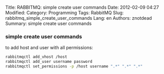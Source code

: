Title: RABBITMQ: simple create user commands
Date: 2012-02-09 04:27
Modified: 
Category: Programming
Tags: RabbitMQ
Slug: rabbitmq_simple_create_user_commands
Lang: en
Authors: znotdead
Summary: simple create user commands

### simple create user commands

to add host and user with all permissions:
```bash
rabbitmqctl add_vhost /host
rabbitmqctl add_user username password
rabbitmqctl set_permissions -p /host username ".*" ".*" ".*"
```
